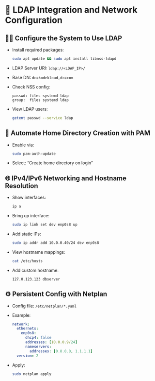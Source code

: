 # 👥 LDAP Integration and Network Configuration

## 🧑‍💼 Configure the System to Use LDAP

- Install required packages:
  ```bash
  sudo apt update && sudo apt install libnss-ldapd
  ```

- LDAP Server URI: `ldap://<LDAP_IP>/`
- Base DN: `dc=kodekloud,dc=com`

- Check NSS config:
  ```text
  passwd: files systemd ldap
  group:  files systemd ldap
  ```

- View LDAP users:
  ```bash
  getent passwd --service ldap
  ```

## 🏡 Automate Home Directory Creation with PAM

- Enable via:
  ```bash
  sudo pam-auth-update
  ```

- Select: “Create home directory on login”

## 🌐 IPv4/IPv6 Networking and Hostname Resolution

- Show interfaces:
  ```bash
  ip a
  ```

- Bring up interface:
  ```bash
  sudo ip link set dev enp0s8 up
  ```

- Add static IPs:
  ```bash
  sudo ip addr add 10.0.0.40/24 dev enp0s8
  ```

- View hostname mappings:
  ```bash
  cat /etc/hosts
  ```

- Add custom hostname:
  ```text
  127.0.123.123 dbserver
  ```

## ⚙️ Persistent Config with Netplan

- Config file: `/etc/netplan/*.yaml`
- Example:
  ```yaml
  network:
    ethernets:
      enp0s8:
        dhcp4: false
        addresses: [10.0.0.9/24]
        nameservers:
          addresses: [8.8.8.8, 1.1.1.1]
    version: 2
  ```

- Apply:
  ```bash
  sudo netplan apply
  ```
